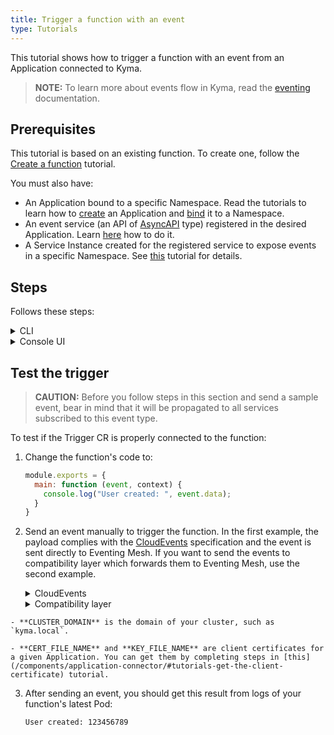 ```yaml
---
title: Trigger a function with an event
type: Tutorials
---
```


This tutorial shows how to trigger a function with an event from an Application connected to Kyma.

> **NOTE:** To learn more about events flow in Kyma, read the [eventing](/components/knative-eventing-mesh) documentation.

## Prerequisites

This tutorial is based on an existing function. To create one, follow the [Create a function](#tutorials-create-a-function) tutorial.

You must also have:

- An Application bound to a specific Namespace. Read the tutorials to learn how to [create](/components/application-connector#tutorials-create-a-new-application) an Application and [bind](/components/application-connector#tutorials-bind-an-application-to-a-namespace) it to a Namespace.
- An event service (an API of [AsyncAPI](https://www.asyncapi.com/) type) registered in the desired Application. Learn [here](components/application-connector/#tutorials-register-a-service) how to do it.
- A Service Instance created for the registered service to expose events in a specific Namespace. See [this](/components/application-connector/#tutorials-bind-a-service-to-a-namespace) tutorial for details.

## Steps

Follows these steps:

<div tabs name="steps" group="trigger-function">
  <details>
  <summary label="cli">
  CLI
  </summary>

1. Export these variables:

    ```bash
    export NAME={FUNCTION_NAME}
    export NAMESPACE={FUNCTION_NAMESPACE}
    export APP_NAME={APPLICATION_NAME}
    export EVENT_VERSION={EVENT_TYPE_VERSION}
    export EVENT_TYPE={EVENT_TYPE_NAME}
    ```

    > **NOTE:** Function takes the name from the Function CR name. The Trigger CR can have a different name but for the purpose of this tutorial, all related resources share a common name defined under the **NAME** variable.

These variables refer to the following:

- **APP_NAME** is taken from the name of the Application CR and specifies the source of events.
- **EVENT_VERSION** points to the specific event version, such as `v1`.
- **EVENT_TYPE** points to the given event type to which you want to subscribe your function, such as `user.created`.

2. Create a Trigger CR for your function to subscribe your function to a specific event type.

    ```yaml
    cat <<EOF | kubectl apply -f  -
    apiVersion: eventing.knative.dev/v1alpha1
    kind: Trigger
    metadata:
      name: $NAME
      namespace: $NAMESPACE
    spec:
      broker: default
      filter:
        attributes:
          eventtypeversion: $EVENT_VERSION
          source: $APP_NAME
          type: $EVENT_TYPE
      subscriber:
        ref:
          apiVersion: serving.knative.dev/v1
          kind: Service
          name: $NAME
          namespace: $NAMESPACE
    EOF
    ```

    </details>
    <details>
    <summary label="console-ui">
    Console UI
    </summary>

1. From the drop-down list in the top navigation panel, select the Namespace in which your Application exposes events.

2. Go to the **Functions** view in the left navigation panel and navigate to your function.

3. Once in the function view, Switch to the **Configuration** tab, and select **Add Event Trigger** in the **Event Triggers** section.

4. Select the event type and version that you want to use as a trigger for your function and select **Add** to confirm changes.

The message appears on the UI confirming that the Event Trigger was successfully created, and you will see it in the **Event Triggers** section in your function.

    </details>
</div>

## Test the trigger

> **CAUTION:** Before you follow steps in this section and send a sample event, bear in mind that it will be propagated to all services subscribed to this event type.

To test if the Trigger CR is properly connected to the function:

1. Change the function's code to:​

    ```js
    module.exports = {
      main: function (event, context) {
        console.log("User created: ", event.data);
      }
    }
    ```

2.  Send an event manually to trigger the function. In the first example, the payload complies with the [CloudEvents](https://github.com/cloudevents/spec/blob/v1.0/spec.md) specification and the event is sent directly to Eventing Mesh. If you want to send the events to compatibility layer which forwards them to Eventing Mesh, use the second example. 

    <div tabs name="examples" group="test=trigger">
      <details>
      <summary label="CloudEvents">
      CloudEvents
      </summary>

      ```bash
      curl -v -H "Content-Type: application/cloudevents+json" https://gateway.{CLUSTER_DOMAIN}/{APP_NAME}/events -k --cert {CERT_FILE_NAME} --key {KEY_FILE_NAME} -d \
        '{
          "specversion": "1.0",
          "source": "{APP_NAME}",
          "type": "{EVENT_TYPE}",
          "eventtypeversion": "{EVENT_VERSION}",
          "id": "A234-1234-1234",
          "data": "123456789",
           "datacontenttype": "application/json"
        }' 
      ```
      </details>
      <details>
      <summary label="Compatibility layer">
      Compatibility layer
      </summary>

      ```bash
      curl -H "Content-Type: application/json" https://gateway.{CLUSTER_DOMAIN}/{APP_NAME}/v1/events -k --cert {CERT_FILE_NAME} --key {KEY_FILE_NAME} -d \
        '{
            "event-type": "{EVENT_TYPE}",
            "event-type-version": "{EVENT_VERSION}",
            "event-time": "2020-04-02T21:37:00Z",
            "data": "123456789"
         }'
      ```
      </details>
  </div>

    - **CLUSTER_DOMAIN** is the domain of your cluster, such as `kyma.local`.

    - **CERT_FILE_NAME** and **KEY_FILE_NAME** are client certificates for a given Application. You can get them by completing steps in [this](/components/application-connector/#tutorials-get-the-client-certificate) tutorial.

3. After sending an event, you should get this result from logs of your function's latest Pod:

    ```text
    User created: 123456789
    ```



